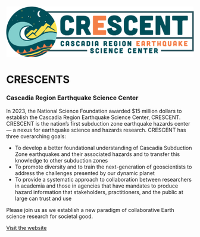 ![CRESCENT Logo](./profile/resources/Crescent-Logo.png "Title")

# CRESCENTS  
### Cascadia Region Earthquake Science Center

In 2023, the National Science Foundation awarded $15 million dollars to establish the Cascadia Region Earthquake Science Center, CRESCENT. CRESCENT is the nation’s first subduction zone earthquake hazards center — a nexus for earthquake science and hazards research. CRESCENT has three overarching goals:

* To develop a better foundational understanding of Cascadia Subduction Zone earthquakes and their associated hazards and to transfer this knowledge to other subduction zones
* To promote diversity and to train the next-generation of geoscientists to address the challenges presented by our dynamic planet
* To provide a systematic approach to collaboration between researchers in academia and those in agencies that have mandates to produce hazard information that stakeholders, practitioners, and the public at large can trust and use   

Please join us as we establish a new paradigm of collaborative Earth science research for societal good.

[Visit the website](https://cascadiaquakes.org/ 'Link title')

